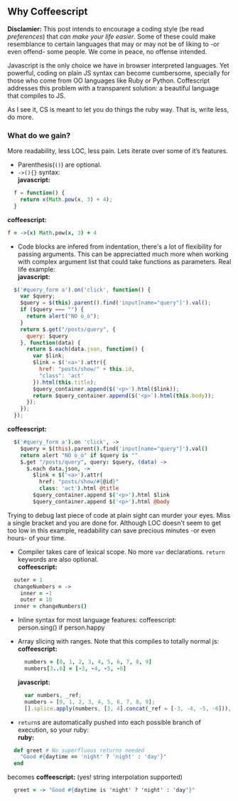 Why Coffeescript
----------------

**Disclamier:** This post intends to encourage a coding style (be read *preferences*) that *can make your life easier*. Some of these could make resemblance to certain languages that may or may not be of liking to -or even offend- some people. We come in peace, no offense intended. 

Javascript is the only choice we have in browser interpreted languages. Yet powerful, coding on plain JS syntax can become cumbersome, specially for those who come from OO languages like Ruby or Python. Coffescript addresses this problem with a transparent solution: a beautiful language that compiles to JS.

As I see it, CS is meant to let you do things the ruby way. That is, write less, do more.

### What do we gain?

More readability, less LOC, less pain. Lets iterate over some of it’s features.

  + Parenthesis(`()`) are optional.  
  + `->(){}` syntax:  
  **javascript:**

  ```javascript
    f = function() {
      return x(Math.pow(x, 3) + 4);
    }
  ```

  **coffeescript:**  

  ```coffeescript
  f = ->(x) Math.pow(x, 3) + 4
  ```  
  + Code blocks are infered from indentation, there's a lot of flexibility for passing arguments. This can be appreciatted much more when working with complex argument list that could take functions as parameters. Real life example:  
  **javascript:**

  ```javascript
    $('#query_form a').on('click', function() {
      var $query;
      $query = $(this).parent().find('input[name="query"]').val();
      if ($query === "") {
        return alert("NO ò_ò");
      }
      return $.get("/posts/query", {
        query: $query
      }, function(data) {
        return $.each(data.json, function() {
          var $link;
          $link = $('<a>').attr({
            href: "posts/show/" + this.id,
            "class": 'act'
          }).html(this.title);
          $query_container.append($('<p>').html($link));
          return $query_container.append($('<p>').html(this.body));
        });
      });
    });
  ```

  **coffeescript:**
  
  ```coffeescript
    $('#query_form a').on 'click', ->
      $query = $(this).parent().find('input[name="query"]').val()
      return alert "NO ò_ò" if $query is ""
      $.get "/posts/query", query: $query, (data) ->
        $.each data.json, ->
          $link = $('<a>').attr(
            href: "posts/show/#{@id}"
            class: 'act').html @title
          $query_container.append $('<p>').html $link
          $query_container.append $('<p>').html @body
  ```
  Trying to debug last piece of code at plain sight can murder your eyes. Miss a single bracket and you are done for. Although LOC doesn't seem to get too low in this example, readability can save precious minutes -or even hours- of your time.
  + Compiler takes care of lexical scope. No more `var` declarations. `return` keywords are also optional.  
  **coffeescript:**

  ```coffeescript
    outer = 1
    changeNumbers = ->
      inner = -1
      outer = 10
    inner = changeNumbers()
  ```
  + Inline syntax for most language features:
    coffeescript:  
      person.sing() if person.happy
  + Array slicing with ranges. Note that this compiles to totally normal js:  
    **coffeescript:**

    ```coffeescript
      numbers = [0, 1, 2, 3, 4, 5, 6, 7, 8, 9]
      numbers[3..6] = [-3, -4, -5, -6]
    ```
    
    **javascript:**
    ```javascript
      var numbers, _ref;
      numbers = [0, 1, 2, 3, 4, 5, 6, 7, 8, 9];
      [].splice.apply(numbers, [3, 4].concat(_ref = [-3, -4, -5, -6])), _ref;
    ```

  + `return`s are automatically pushed into each possible branch of execution, so your ruby:  
  **ruby:**

  ```ruby
    def greet # No superfluous returns needed
      "Good #{daytime == 'night' ? 'night' : 'day'}"
    end
  ```  
  becomes
  **coffeescript:** (yes! string interpolation supported)  
  ```coffeescript
    greet = -> "Good #{daytime is 'night' ? 'night' : 'day'}"
  ```  
